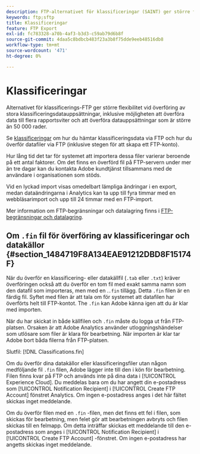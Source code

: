 ```yaml
---
description: FTP-alternativet för klassificeringar (SAINT) ger större flexibilitet vid överföring av stora klassificeringsdatauppsättningar, inklusive möjligheten att överföra data till flera rapportsviter och att överföra datauppsättningar som är större än 50 000 rader.
keywords: ftp;sftp
title: Klassificeringar
feature: FTP Export
exl-id: fc783328-a70b-4af3-b3d3-c59ab79d6b8f
source-git-commit: 4daa5c8bdbcb483f23a3b8f75dde9eeb48516db8
workflow-type: tm+mt
source-wordcount: '471'
ht-degree: 0%

---
```


# Klassificeringar

Alternativet för klassificerings-FTP ger större flexibilitet vid överföring av stora klassificeringsdatauppsättningar, inklusive möjligheten att överföra data till flera rapportsviter och att överföra datauppsättningar som är större än 50 000 rader.

Se [klassificeringar](https://experienceleague.adobe.com/docs/analytics/components/classifications/classifications-importer/c-working-with-saint.html) om hur du hämtar klassificeringsdata via FTP och hur du överför datafiler via FTP (inklusive stegen för att skapa ett FTP-konto).

Hur lång tid det tar för systemet att importera dessa filer varierar beroende på ett antal faktorer. Om det finns en överförd fil på FTP-servern under mer än tre dagar kan du kontakta Adobe kundtjänst tillsammans med de användare i organisationen som stöds.

Vid en lyckad import visas omedelbart lämpliga ändringar i en export, medan dataändringarna i Analytics kan ta upp till fyra timmar med en webbläsarimport och upp till 24 timmar med en FTP-import.

Mer information om FTP-begränsningar och datalagring finns i [FTP-begränsningar och datalagring](/help/export/ftp-and-sftp/ftp-limits.md).

## Om `.fin` fil för överföring av klassificeringar och datakällor {#section_1484719F8A134EAE91212DBD8F15174F}

När du överför en klassificering- eller datakällfil (`.tab` eller `.txt`) kräver överföringen också att du överför en tom fil med exakt samma namn som den datafil som importeras, men med en .`.fin` tillägg. Detta `.fin` filen är en färdig fil. Syftet med filen är att tala om för systemet att datafilen har överförts helt till FTP-kontot. The `.fin` kan Adobe känna igen att du är klar med importen.

När du har skickat in både källfilen och `.fin` måste du logga ut från FTP-platsen. Orsaken är att Adobe Analytics använder utloggningshändelser som utlösare som filer är klara för bearbetning. När importen är klar tar Adobe bort båda filerna från FTP-platsen.

Slutfil: [!DNL Classifications.fin]

Om du överför dina datakällor eller klassificeringsfiler utan någon medföljande fil `.fin` filen, Adobe lägger inte till den i kön för bearbetning. Filen finns kvar på FTP och används inte på dina data i [!UICONTROL Experience Cloud]. Du meddelas bara om du har angett din e-postadress som [!UICONTROL Notification Recipient] i [!UICONTROL Create FTP Account] fönstret Analytics. Om ingen e-postadress anges i det här fältet skickas inget meddelande.

Om du överför filen med en `.fin` -filen, men det finns ett fel i filen, som skickas för bearbetning, men felet gör att bearbetningen avbryts och filen skickas till en felmapp. Om detta inträffar skickas ett meddelande till den e-postadress som anges i [!UICONTROL Notification Recipient] i [!UICONTROL Create FTP Account] -fönstret. Om ingen e-postadress har angetts skickas inget meddelande.
